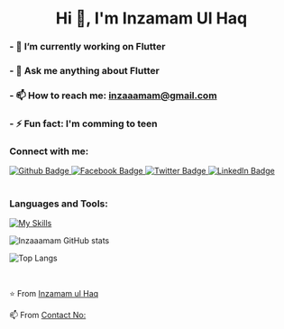   
<h1 align="center">Hi 👋, I'm Inzamam Ul Haq</h1>
<h3>- 🔭 I’m currently working on Flutter </h3>
<h3>- 💬 Ask me anything about Flutter </h3>
<h3>- 📫 How to reach me: <a href = "gmail">inzaaamam@gmail.com</a> </h3>
<h3>- ⚡ Fun fact: I'm comming to teen</h3>
  
### Connect with me:
<div id="badges">
  <a href="https://github.com/Inzaaamam">
    <img src="https://img.shields.io/badge/Github-white?style=for-the-badge&logo=Github&logoColor=black" alt="Github Badge"/>
  </a>

   <a href="https://www.facebook.com/khinzamam.ulhaq?mibextid=ZbWKwL">
    <img src="https://img.shields.io/badge/Facebook-blue?style=for-the-badge&logo=facebook&logoColor=white" alt="Facebook Badge"/>
  </a>

   <a href="https://x.com/KhInzamam?t=lpzYJheJBacJjz1cifVVyQ&s=08">
    <img src="https://img.shields.io/badge/Twitter-blue?style=for-the-badge&logo=twitter&logoColor=white" alt="Twitter Badge"/>
  </a>

   <a href="https://www.linkedin.com/in/inzamam-ul-haq-234b80260">
   <img src="https://img.shields.io/badge/LinkedIn-blue?style=for-the-badge&logo=linkedin&logoColor=white" alt="LinkedIn Badge"/>
  </a>

   
</div>
<br>

### Languages and Tools:
[![My Skills](https://skillicons.dev/icons?i=flutter,dart,firebase,github,git,postman,figma,xd&perline=5)](https://skillicons.dev)

![Inzaaamam  GitHub stats](https://github-readme-stats.vercel.app/api?username=Inzaaamam&show_icons=true&theme=dark)

![Top Langs](https://github-readme-stats.vercel.app/api/top-langs/?username=Inzaaamam&theme=dark)

<br>


⭐️ From [Inzamam ul Haq]( https://github.com/Inzaaamam)
<br>

📫 From [Contact No: ](https://wa.me/message/L4SWZVYJ7VIGD1)
